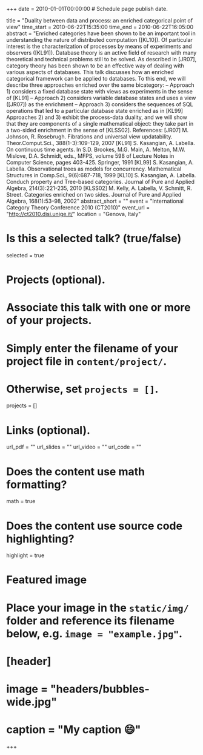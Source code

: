 +++
date = 2010-01-01T00:00:00  # Schedule page publish date.

title = "Duality between data and process: an enriched categorical point of view"
time_start = 2010-06-22T15:35:00
time_end = 2010-06-22T16:05:00
abstract = "Enriched categories have been shown to be an important tool in understanding the nature of distributed computation ([KL10]). Of particular interest is the characterization of processes by means of experiments and observers ([KL91]). Database theory is an active field of research with many theoretical and technical problems still to be solved. As described in [JR07], category theory has been shown to be an effective way of dealing with various aspects of databases.
This talk discusses how an enriched categorical framework can be applied to databases. To this end, we will describe three approaches enriched over the same bicategory:
– Approach 1) considers a fixed database state with views as experiments in the sense of [KL91]
– Approach 2) considers variable database states and uses a view ([JR07]) as the enrichment
– Approach 3) considers the sequences of SQL operations that led to a particular database state enriched as in [KL99]
Approaches 2) and 3) exhibit the process-data duality, and we will show that they are components of a single mathematical object: they take part in a two-sided enrichment in the sense of [KLSS02].
References:
[JR07] M. Johnson, R. Rosebrugh. Fibrations and universal view updatability. Theor.Comput.Sci., 388(1-3):109-129, 2007
[KL91] S. Kasangian, A. Labella. On continuous time agents. In S.D. Brookes, M.G. Main, A. Melton, M.W. Mislove, D.A. Schmidt, eds., MFPS, volume 598 of Lecture Notes in Computer Science, pages 403-425. Springer, 1991
[KL99] S. Kasangian, A. Labella. Observational trees as models for concurrency. Mathematical Structures in Comp.Sci., 9(6):687-718, 1999
[KL10] S. Kasangian, A. Labella. Conduch property and Tree-based categories. Journal of Pure and Applied Algebra, 214(3):221-235, 2010
[KLSS02] M. Kelly, A. Labella, V. Schmitt, R. Street. Categories enriched on two sides. Journal of Pure and Applied Algebra, 168(1):53–98, 2002"
abstract_short = ""
event = "International Category Theory Conference 2010 (CT2010)"
event_url = "http://ct2010.disi.unige.it/"
location = "Genova, Italy"

# Is this a selected talk? (true/false)
selected = true

# Projects (optional).
#   Associate this talk with one or more of your projects.
#   Simply enter the filename of your project file in `content/project/`.
#   Otherwise, set `projects = []`.
projects = []

# Links (optional).
url_pdf = ""
url_slides = ""
url_video = ""
url_code = ""

# Does the content use math formatting?
math = true

# Does the content use source code highlighting?
highlight = true

# Featured image
# Place your image in the `static/img/` folder and reference its filename below, e.g. `image = "example.jpg"`.
# [header]
# image = "headers/bubbles-wide.jpg"
# caption = "My caption :smile:"

+++